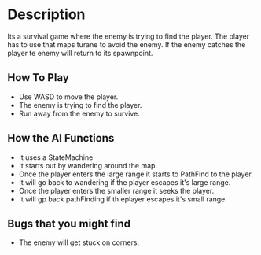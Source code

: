 # Description 
Its a survival game where the enemy is trying to find the player. The player has to use that maps turane to avoid the enemy.
If the enemy catches the player te enemy will return to its spawnpoint. 

## How To Play
- Use WASD to move the player.
- The enemy is trying to find the player.
- Run away from the enemy to survive.

## How the AI Functions 
- It uses a StateMachine
- It starts out by wandering around the map.
- Once the player enters the large range it starts to PathFind to the player.
- It will go back to wandering if the player escapes it's large range.
- Once the player enters the smaller range it seeks the player.
- It will gp back pathFinding if th eplayer escapes it's small range.

## Bugs that you might find
- The enemy will get stuck on corners.
